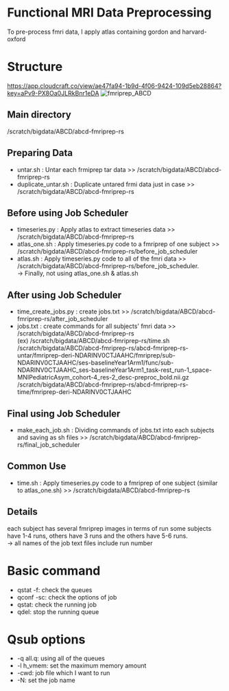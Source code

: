 # Functional MRI Data Preprocessing
To pre-process fmri data, I apply atlas containing gordon and harvard-oxford

# Structure
https://app.cloudcraft.co/view/ae47fa94-1b9d-4f06-9424-109d5eb28864?key=aPv9-PX8Oa0JLRkBnr1eDA
![fmriprep_ABCD](https://user-images.githubusercontent.com/43199011/124467218-863dcd80-ddd2-11eb-9fe4-2ed0d450caf7.png)

## Main directory
/scratch/bigdata/ABCD/abcd-fmriprep-rs

## Preparing Data
- untar.sh : Untar each frmiprep tar data >> /scratch/bigdata/ABCD/abcd-fmriprep-rs
- duplicate_untar.sh : Duplicate untared frmi data just in case >> /scratch/bigdata/ABCD/abcd-fmriprep-rs

## Before using Job Scheduler
- timeseries.py : Apply atlas to extract timeseries data >> /scratch/bigdata/ABCD/abcd-fmriprep-rs
- atlas_one.sh :  Apply timeseries.py code to a fmriprep of one subject >> /scratch/bigdata/ABCD/abcd-fmriprep-rs/before_job_scheduler
- atlas.sh : Apply timeseries.py code to all of the fmri data >> /scratch/bigdata/ABCD/abcd-fmriprep-rs/before_job_scheduler.  
-> Finally, not using atlas_one.sh & atlas.sh

## After using Job Scheduler
- time_create_jobs.py : create jobs.txt >> /scratch/bigdata/ABCD/abcd-fmriprep-rs/after_job_scheduler
- jobs.txt : create commands for all subjects' fmri data >> /scratch/bigdata/ABCD/abcd-fmriprep-rs   
(ex) /scratch/bigdata/ABCD/abcd-fmriprep-rs/time.sh /scratch/bigdata/ABCD/abcd-fmriprep-rs/abcd-fmriprep-rs-untar/fmriprep-deri-NDARINV0CTJAAHC/fmriprep/sub-NDARINV0CTJAAHC/ses-baselineYear1Arm1/func/sub-NDARINV0CTJAAHC_ses-baselineYear1Arm1_task-rest_run-1_space-MNIPediatricAsym_cohort-4_res-2_desc-preproc_bold.nii.gz /scratch/bigdata/ABCD/abcd-fmriprep-rs/abcd-fmriprep-rs-time/fmriprep-deri-NDARINV0CTJAAHC

## Final using Job Scheduler
- make_each_job.sh : Dividing commands of jobs.txt into each subjects and saving as sh files >> /scratch/bigdata/ABCD/abcd-fmriprep-rs/final_job_scheduler

## Common Use
- time.sh : Apply timeseries.py code to a fmriprep of one subject (similar to atlas_one.sh) >> /scratch/bigdata/ABCD/abcd-fmriprep-rs

## Details
each subject has several fmriprep images in terms of run
some subjects have 1-4 runs, others have 3 runs and the others have 5-6 runs.  
-> all names of the job text files include run number

# Basic command
- qstat -f: check the queues
- qconf -sc: check the options of job
- qstat: check the running job
- qdel: stop the running queue

# Qsub options
- -q all.q: using all of the queues
- -l h_vmem: set the maximum memory amount
- -cwd: job file which I want to run
- -N: set the job name
